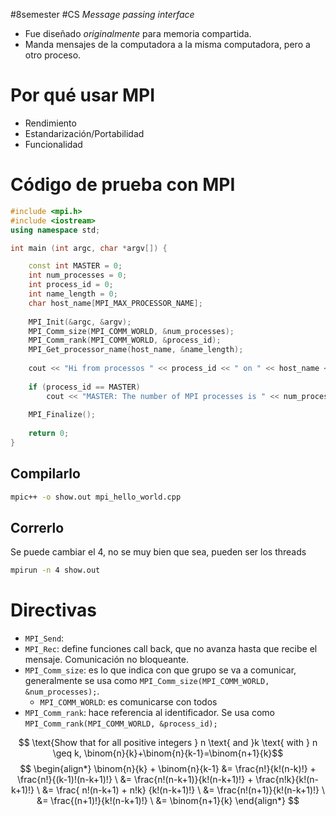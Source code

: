 #8semester #CS 
*Message passing interface*

- Fue diseñado *originalmente* para memoria compartida.
- Manda mensajes de la computadora a la misma computadora, pero a otro proceso. 
# Por qué usar MPI 

- Rendimiento 
- Estandarización/Portabilidad
- Funcionalidad
# Código de prueba con MPI 

```cpp
#include <mpi.h>
#include <iostream>
using namespace std;

int main (int argc, char *argv[]) {

	const int MASTER = 0;
	int num_processes = 0;
	int process_id = 0;
	int name_length = 0;
	char host_name[MPI_MAX_PROCESSOR_NAME];
	
	MPI_Init(&argc, &argv);
	MPI_Comm_size(MPI_COMM_WORLD, &num_processes);
	MPI_Comm_rank(MPI_COMM_WORLD, &process_id);
	MPI_Get_processor_name(host_name, &name_length);
	
	cout << "Hi from processos " << process_id << " on " << host_name << "\n";
	
	if (process_id == MASTER)
		cout << "MASTER: The number of MPI processes is " << num_processes << "\n";
		
	MPI_Finalize();
	  
	return 0;
}
```
## Compilarlo 

```bash
mpic++ -o show.out mpi_hello_world.cpp
```
## Correrlo

Se puede cambiar el 4, no se muy bien que sea, pueden ser los threads
```bash
mpirun -n 4 show.out
```

# Directivas

- ```MPI_Send```: 
- ```MPI_Rec```: define funciones call back, que no avanza hasta que recibe el mensaje. Comunicación no bloqueante. 
- ```MPI_Comm_size```: es lo que indica con que grupo se va a comunicar, generalmente se usa como ```MPI_Comm_size(MPI_COMM_WORLD, &num_processes);```.
	- ```MPI_COMM_WORLD```: es comunicarse con todos
- ```MPI_Comm_rank```: hace referencia al identificador. Se usa como ```MPI_Comm_rank(MPI_COMM_WORLD, &process_id);```


$$ \text{Show that for all positive integers } n \text{ and }k \text{ with } n \geq k, \binom{n}{k}+\binom{n}{k-1}=\binom{n+1}{k}$$
$$ \begin{align*} \binom{n}{k} + \binom{n}{k-1} &= \frac{n!}{k!(n-k)!} + \frac{n!}{(k-1)!(n-k+1)!} \ &= \frac{n!(n-k+1)}{k!(n-k+1)!} + \frac{n!k}{k!(n-k+1)!} \ &= \frac{ n!(n-k+1) + n!k} {k!(n-k+1)!} \ &= \frac{n!(n+1)}{k!(n-k+1)!} \ &= \frac{(n+1)!}{k!(n-k+1)!} \ &= \binom{n+1}{k} \end{align*} $$
